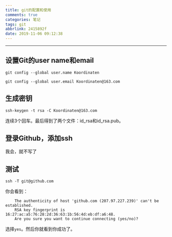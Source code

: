 ```yaml
---
title: git的配置和使用
comments: true
categories: 笔记
tags: git
abbrlink: 2415892f
date: 2019-11-06 09:12:38
---
```


---

## 设置Git的user name和email

```
git config --global user.name Koordinaten

git config --global user.email Koordinaten@163.com
```

## 生成密钥

```
ssh-keygen -t rsa -C Koordinaten@163.com
```

连续3个回车。最后得到了两个文件：id_rsa和id_rsa.pub。

## 登录Github，添加ssh

我会，就不写了

## 测试

```
ssh -T git@github.com
```

你会看到：
```
    The authenticity of host 'github.com (207.97.227.239)' can't be established.
    RSA key fingerprint is 16:27:ac:a5:76:28:2d:36:63:1b:56:4d:eb:df:a6:48.
    Are you sure you want to continue connecting (yes/no)?
```

选择``yes``。然后你就看到你成功了。
